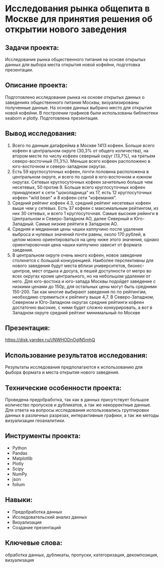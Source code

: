 # Исследования рынка общепита в Москве для принятия решения об открытии нового заведения


## Задачи проекта:

Исследование рынка общественного питания на основе открытых данных для выбора места открытия новой кофейни, подготовка презентации.

## Описание проекта:

Подготовлено исследование рынка на основе открытых данных о заведениях общественного питания Москвы, визуализированы полученные данные. 
На основе данных выбрано место для открытия новой кофейни. 
В построении графиков были использованы библиотеки seaborn и plotly.  Подготовлена презентация.

## Вывод исследования:

1. Всего по данным датафрейма в Москве 1413 кофеен.
   Больше всего кофеен в центральном округе (30,3% от общего количества), на втором месте по числу кофеен северный округ (13,7%), на третьем северо-восточный (11,3%).
   Меньше всего кофеен расположено в юго-восточном и северо-западном округах.
2. Есть 59 круглосуточных кофеен, почти половина расположена в центральном округе, и всего по одной в юго-восточном и южном округах.
   Сетевых круглосуточных кофеен зачительно больше чем несетевых, 50 против 9.
   Больше всего круглосуточных кофеен принадлежит к сети "шоколадница" их 17, есть 12 круглосуточных кофеен "wild bean" и 8 кофеен сети "кофемания".
3. Средний рейтинг кофеен 4.3, средний рейтинг несетевых кофеен выше чем у сетевых. Есть 37 кофеен с максимальным рейтингом, из них 30 сетевых, и всего 1 круглосуточная.
   Самые высокие рейинги в Центральном и Северо-Западном АО, далее Северный и Юго-Западный. Самые низкие рейтиги в Западном АО.
4. Средняя и медианная цены чашки каппучино после удаления выброса и нулевых значений почти равны, около 170 рублей,
   в целом можно ориентироваться на цену ниже этого значения, однако ориентировочная цена чашки каппучино зависит от формата заедения.
5. В центральном округе очень много кофеен, новое заведение столкнется с большой конкуренцией.
   Наиболее перспективны для нового заведения будут места вблизи университетов, бизнес-центров, мест отдыха и досуга, в пешей доступности от метро во всех округах кроме центрального, но на небольшом удалении от него.
   Для юго-востока и юго-запада Москвы подойдет заведение с низкими ценами до 150р, для остальных цены могут быть средними 150-200.
   Так как многие выбирают заведения по по рейтингам, необходимо стремиться к рейтингу выше 4,7.
   В Северо-Западном, Северном и Юго-Западном округах средние рейтинги кофеен достаточно высокие, с ними будет сложно конкурировать, а вот в Западном округе средний рейтинг минимальный по Москве

## Презентация:
https://disk.yandex.ru/i/NWHODnOglN5mhQ

## Использование результатов исследования:

Результаты исследования предполагаются к использованию для фыбора формата и места открытия нового заведения.

## Технические особенности проекта:

Проведена предобработка, так как в данных присутствует большое количество пропусков и дубликатов, а так же некорректные данные.
Для ответа на вопросы исследования использовались группировки данных в различных разрезах, интерактивные графики, а так же методы визуализации геоаналитики. 

## Инструменты проекта:

- Python
- Pandas
- Matplotlib
- Plotly
- Scipy
- NumPy
- json
- folium


## Навыки:

- Предобработка данных
- Исследовательский анализ данных
- Визуализация
- Создание презентаций

  
## Ключевые слова:

обработка данных, дубликаты, пропуски, категоризация, декомпозиция, визуализация
